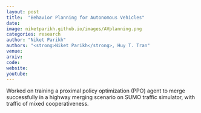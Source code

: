 ```yaml
---
layout: post
title:  "Behavior Planning for Autonomous Vehicles"
date:   
image: niketparikh.github.io/images/AVplanning.png
categories: research
author: "Niket Parikh"
authors: "<strong>Niket Parikh</strong>, Huy T. Tran"
venue:
arxiv: 
code: 
website: 
youtube: 
---
```

Worked on training a proximal policy optimization (PPO) agent to merge successfully in a highway merging scenario on SUMO traffic simulator, with traffic of mixed cooperativeness.